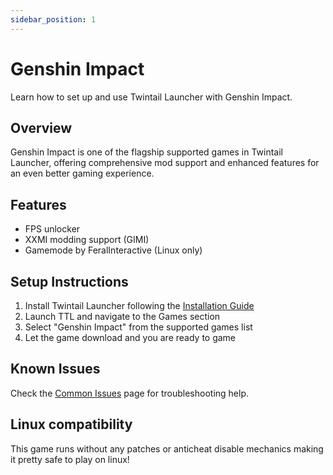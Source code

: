 ```yaml
---
sidebar_position: 1
---
```


# Genshin Impact

Learn how to set up and use Twintail Launcher with Genshin Impact.

## Overview

Genshin Impact is one of the flagship supported games in Twintail Launcher, offering comprehensive mod support and enhanced features for an even better gaming experience.

## Features

- FPS unlocker 
- XXMI modding support (GIMI)
- Gamemode by FeralInteractive (Linux only)

## Setup Instructions

1. Install Twintail Launcher following the [Installation Guide](../installation/overview)
2. Launch TTL and navigate to the Games section
3. Select "Genshin Impact" from the supported games list
4. Let the game download and you are ready to game

## Known Issues

Check the [Common Issues](../troubleshooting/common-issues) page for troubleshooting help.

## Linux compatibility

This game runs without any patches or anticheat disable mechanics making it pretty safe to play on linux!
